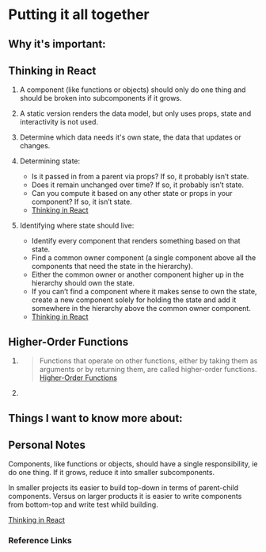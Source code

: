 # Putting it all together

## Why it's important:



## Thinking in React

1.  A component (like functions or objects) should only do one thing and should be broken into subcomponents if it grows.

2.  A static version renders the data model, but only uses props, state and interactivity is not used.

3.  Determine which data needs it's own state, the data that updates or changes.

4.  Determining state:
    - Is it passed in from a parent via props? If so, it probably isn’t state.
    - Does it remain unchanged over time? If so, it probably isn’t state.
    - Can you compute it based on any other state or props in your component? If so, it isn’t state.
    - [Thinking in React](https://reactjs.org/docs/thinking-in-react.html)

5.  Identifying where state should live:
    - Identify every component that renders something based on that state.
    - Find a common owner component (a single component above all the components that need the state in the hierarchy).
    - Either the common owner or another component higher up in the hierarchy should own the state.
    - If you can’t find a component where it makes sense to own the state, create a new component solely for holding the state and add it somewhere in the hierarchy above the common owner component.
    - [Thinking in React](https://reactjs.org/docs/thinking-in-react.html)

## Higher-Order Functions

1.  > Functions that operate on other functions, either by taking them as arguments or by returning them, are called higher-order functions.  [Higher-Order Functions](https://eloquentjavascript.net/05_higher_order.html#h_xxCc98lOBK)

2.  

## Things I want to know more about:



## Personal Notes

Components, like functions or objects, should have a single responsibility, ie do one thing.  If it grows, reduce it into smaller subcomponents.

In smaller projects its easier to build top-down in terms of parent-child components.  Versus on larger products it is easier to write components from bottom-top and write test whild building.



[Thinking in React](https://reactjs.org/docs/thinking-in-react.html)


### Reference Links

[]()

[]()

